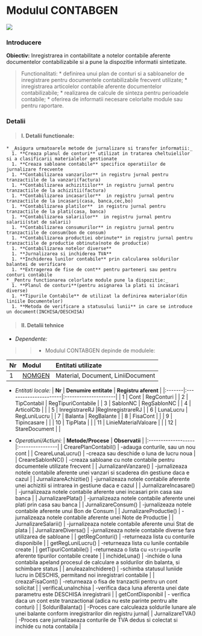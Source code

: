 # Modulul CONTABGEN #

[![](http://code.google.com/p/sia-openerp/source/browse/trunk/OpenERP/OpenERP_CONTABGEN/src/accountant.jpg)](http://code.google.com/p/sia-openerp/)

### Introducere ###

**Obiectiv:** Inregistrarea in contabilitate a notelor contabile aferente documentelor contabilizabile si a pune la dispozitie informatii sintetizate.

> Functionalitati:
    * definirea unui plan de conturi si a sabloanelor de inregistrare pentru documentele contabilizabile frecvent utilizate;
    * inregistrarea articolelor contabile aferente documentelor contabilizabile;
    * realizarea de calcule de sinteza pentru perioadele contabile;
    * oferirea de informatii necesare celorlalte module sau pentru raportare.

### Detalii ###

> #### I. Detalii functionale: ####
    * _Asigura urmatoarele metode de jurnalizare si transfer informatii:_
      1. **Creaza planul de conturi** utilizat in tratarea cheltuielilor si a clasificarii materialelor gestionate
      1. **Creaza sabloane contabile** specifice operatiilor de jurnalizare frecvente
      1. **Contabilizarea vanzarilor** in registru jurnal pentru tranzactiile de la vanzari(factura)
      1. **Contabilizarea achizitiilor** in registru jurnal pentru tranzactiile de la achizitii(factura)
      1. **Contabilizarea incasarilor**  in registru jurnal pentru tranzactiile de la incasari(casa, banca,cec,bo)
      1. **Contabilizarea platilor**  in registru jurnal pentru tranzactiile de la plati(casa, banca)
      1. **Contabilizarea salariilor**  in registru jurnal pentru salarii(stat de salarii)
      1. **Contabilizarea consumurilor** in registru jurnal pentru tranzactiile de consum(bon de consum)
      1. **Contabilizarea productiei obrinute** in registru jurnal pentru tranzactiile de productie obtinuta(note de productie)
      1. **Contabilizarea notelor diverse**
      1. **Jurnalizarea si inchiderea TVA**
      1. **Inchiderea lunilor contabile** prin calcularea soldurilor balantei de verificare
      1. **Extragerea de fise de cont** pentru parteneri sau pentru conturi contabile
    * _Pentru functionarea celorlate module pune la dispozitie:_
      1. **Planul de conturi**(pentru asignarea la plati si incasari diverse)
      1. **Tipurile Contabile** de utilizat la definirea materialor(din liniile Documentelor)
      1. **Metoda de verificare a statusului lunii** in care se introduce un document(INCHISA/DESCHISA)

> #### II. Detalii tehnice ####
  * _Dependente:_
> > - Modulul CONTABGEN depinde de modulele:

| **Nr** | **Modul** | **Entitati utilizate** |
|:-------|:----------|:-----------------------|
| 1      | <a href='http://code.google.com/p/sia-openerp/wiki/NOMGEN'> NOMGEN </a>  | Material, Document, LiniiDocument |

  * _Entitati locale:_
| **Nr** | **Denumire entitate** | **Registru aferent** |
|:-------|:----------------------|:---------------------|
| 1      | Cont                  |          RegConturi  |
| 2      | TipContabil           | RegTipuriContabile   |
| 3      | SablonNC              | RegSablonNC          |
| 4      | ArticolCtb            |                      |
| 5      | InregistrareRJ        |RegInregistrareRJ     |
| 6      | LunaLucru             | RegLuniLucru         |
| 7      | Balanta               | RegBalante           |
| 8      | FisaCont              |                      |
| 9      | Tipincasare           |                      |
| 10     | TipPlata              |                      |
| 11     | LinieMaterialValoare  |                      |
| 12     | StareDocument         |                      |

  * _Operatiuni/Actiuni:_
| **Metode/Procese** | **Observatii**  |
|:-------------------|:----------------|
| CrearePlanContabil() | -adauga conturile, sau un nou cont |
| CreareLunaLucru()  | -creaza sau deschide o luna de lucru noua |
| CreareSablonNC()   | -creaza sabloane cu note contabile pentru documentele utilizate frecvent |
| JurnalizareVanzare() | -jurnalizeaza notele contabile aferente unei vanzari si scaderea din gestiune daca e cazul |
| JurnalizareAchizitie() | -jurnalizeaza notele contabile aferente unei achizitii si intrarea in gestiune daca e cazul |
| JurnalizareIncasare() | -jurnalizeaza notele contabile aferente unei incasari prin casa sau banca |
| JurnalizarePlata() | -jurnalizeaza notele contabile aferente unei plati prin casa sau banca |
| JurnalizareConsum() | -jurnalizeaza notele contabile aferente unui Bon de Consum |
| JurnalizareProductie() | -jurnalizeaza notele contabile aferente unei Note de Productie |
| JurnalizareSalarii() | -jurnalizeaza notele contabile aferente unui Stat de plata |
| JurnalizareDiversa() | -jurnalizeaza notele contabile diverse fara utilizarea de sabloane |
| getRegConturi()    | -returneaza lista cu conturile disponibile |
| getRegLuniLucru()  | -returneaza lista cu lunile contabile create |
| getTipuriContabile() | -returneaza o lista cu `<string>`urile aferente tipurilor contabile create |
| inchideLuna()      | -inchide o luna contabila apeland procesul de calculare a soldurilor din balanta, si schimbare status |
| anuleazaInchidere() | -schimba statusul luniide lucru in DESCHIS, permitand noi inregistrari contabile  |
| creazaFisaCont()   | -returneaza o fisa de tranzactii pentru un cont solicitat |
| verificaLunaInchisa | -verifica daca luna aferenta unei date parametru este DESCHISA inregistrarii |
| getContDisponibil  | - verifica daca un cont este tranzactional (adica nu este parinte pentru alte conturi) |
| SolduriBalanta()   | -Proces care calculeaza soldurile lunare ale unei balante conform inregistrarilor din registru jurnal|
| JurnalizareTVA()   | -Proces care jurnalizaeaza conturile de TVA dedus si colectat si inchide cu nota contabila |